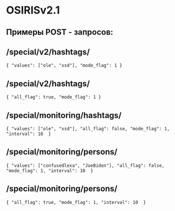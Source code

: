 # OSIRISv2.1

## Примеры POST - запросов:

## /special/v2/hashtags/
`{
    "values": ["ole", "xsd"],
    "mode_flag": 1
}`

## /special/v2/hashtags/
`{
    "all_flag": true,
    "mode_flag": 1
}`

## /special/monitoring/hashtags/
`{
    "values": ["ole", "xsd"],
    "all_flag": false,
    "mode_flag": 1,
    "interval": 10 
}`

## /special/monitoring/persons/
`{
    "values": ["confusedlexa", "JoeBiden"],
    "all_flag": false,
    "mode_flag": 1,
    "interval": 10 
}`

## /special/monitoring/persons/
`{
    "all_flag": true,
    "mode_flag": 1,
    "interval": 10 
}`